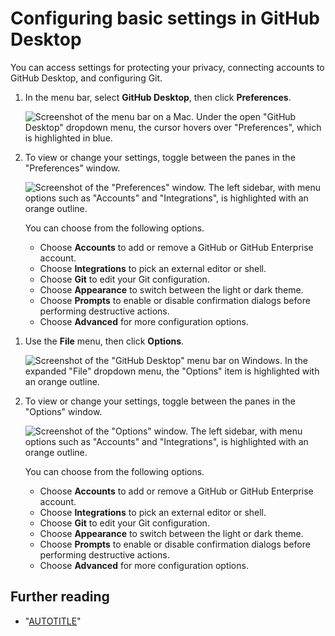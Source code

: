 # Configuring basic settings in GitHub Desktop

You can access settings for protecting your privacy, connecting accounts to GitHub Desktop, and configuring Git.

<div class="ghd-tool mac">

1. In the menu bar, select **GitHub Desktop**, then click **Preferences**.

   ![Screenshot of the menu bar on a Mac. Under the open "GitHub Desktop" dropdown menu, the cursor hovers over "Preferences", which is highlighted in blue.](/assets/images/help/desktop/mac-choose-preferences.png)
1. To view or change your settings, toggle between the panes in the "Preferences" window.

   ![Screenshot of the "Preferences" window. The left sidebar, with menu options such as "Accounts" and "Integrations", is highlighted with an orange outline.](/assets/images/help/desktop/mac-select-preferences-pane.png)

   You can choose from the following options.
   - Choose **Accounts** to add or remove a GitHub or GitHub Enterprise account.
   - Choose **Integrations** to pick an external editor or shell.
   - Choose **Git** to edit your Git configuration.
   - Choose **Appearance** to switch between the light or dark theme.
   - Choose **Prompts** to enable or disable confirmation dialogs before performing destructive actions.
   - Choose **Advanced** for more configuration options.

</div>

<div class="ghd-tool windows">

1. Use the **File** menu, then click **Options**.

   ![Screenshot of the "GitHub Desktop" menu bar on Windows. In the expanded "File" dropdown menu, the "Options" item is highlighted with an orange outline.](/assets/images/help/desktop/windows-choose-options.png)
1. To view or change your settings, toggle between the panes in the "Options" window.

   ![Screenshot of the "Options" window. The left sidebar, with menu options such as "Accounts" and "Integrations", is highlighted with an orange outline.](/assets/images/help/desktop/window-select-options-pane.png)

   You can choose from the following options.
   - Choose **Accounts** to add or remove a GitHub or GitHub Enterprise account.
   - Choose **Integrations** to pick an external editor or shell.
   - Choose **Git** to edit your Git configuration.
   - Choose **Appearance** to switch between the light or dark theme.
   - Choose **Prompts** to enable or disable confirmation dialogs before performing destructive actions.
   - Choose **Advanced** for more configuration options.

</div>

## Further reading

- "[AUTOTITLE](/desktop/configuring-and-customizing-github-desktop/setting-a-theme-for-github-desktop)"
